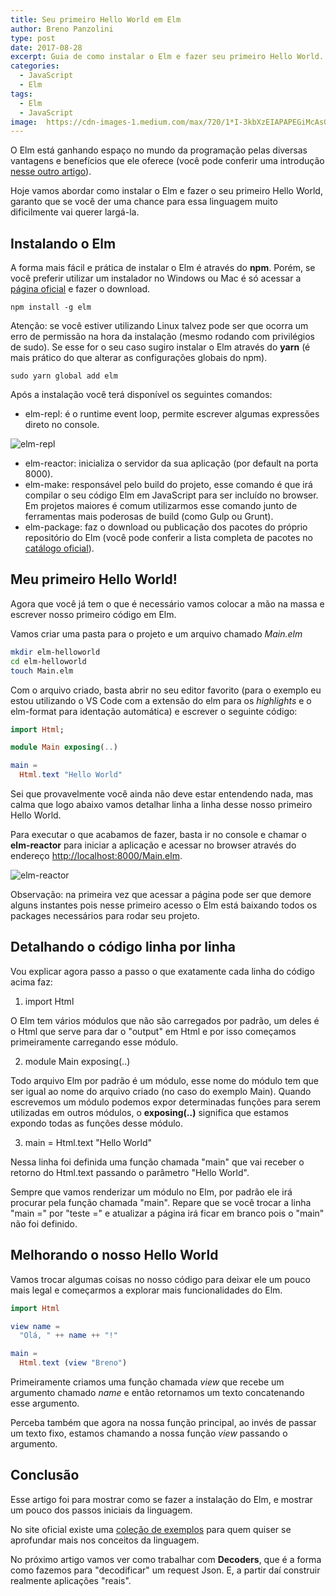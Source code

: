 ```yaml
---
title: Seu primeiro Hello World em Elm
author: Breno Panzolini
type: post
date: 2017-08-28
excerpt: Guia de como instalar o Elm e fazer seu primeiro Hello World.
categories:
  - JavaScript
  - Elm
tags:
  - Elm
  - JavaScript
image:  https://cdn-images-1.medium.com/max/720/1*I-3kbXzEIAPAPEGiMcAs0A.png
---
```


O Elm está ganhando espaço no mundo da programação pelas diversas vantagens e benefícios que ele oferece (você pode conferir uma introdução [nesse outro artigo][1]).

Hoje vamos abordar como instalar o Elm e fazer o seu primeiro Hello World, garanto que se você der uma chance para essa linguagem muito dificilmente vai querer largá-la.

## Instalando o Elm

A forma mais fácil e prática de instalar o Elm é através do **npm**. Porém, se você preferir utilizar um instalador no Windows ou Mac é só acessar a [página oficial][2] e fazer o download.

```npm
npm install -g elm
```

Atenção: se você estiver utilizando Linux talvez pode ser que ocorra um erro de permissão na hora da instalação (mesmo rodando com privilégios de sudo). Se esse for o seu caso sugiro instalar o Elm através do **yarn** (é mais prático do que alterar as configurações globais do npm).

```
sudo yarn global add elm
```

Após a instalação você terá disponível os seguintes comandos:

* elm-repl: é o runtime event loop, permite escrever algumas expressões direto no console.

![elm-repl](http://i.imgur.com/RQT7Jlc.png)

* elm-reactor: inicializa o servidor da sua aplicação (por default na porta 8000).
* elm-make: responsável pelo build do projeto, esse comando é que irá compilar o seu código Elm em JavaScript para ser incluído no browser. Em projetos maiores é comum utilizarmos esse comando junto de ferramentas mais poderosas de build (como Gulp ou Grunt).
* elm-package: faz o download ou publicação dos pacotes do próprio repositório do Elm (você pode conferir a lista completa de pacotes no [catálogo oficial][3]).

## Meu primeiro Hello World!

Agora que você já tem o que é necessário vamos colocar a mão na massa e escrever nosso primeiro código em Elm.

Vamos criar uma pasta para o projeto e um arquivo chamado *Main.elm*

```sh
mkdir elm-helloworld
cd elm-helloworld
touch Main.elm
```

Com o arquivo criado, basta abrir no seu editor favorito (para o exemplo eu estou utilizando o VS Code com a extensão do elm para os *highlights* e o elm-format para identação automática) e escrever o seguinte código:

```elm
import Html;

module Main exposing(..)

main = 
  Html.text "Hello World"
```

Sei que provavelmente você ainda não deve estar entendendo nada, mas calma que logo abaixo vamos detalhar linha a linha desse nosso primeiro Hello World.

Para executar o que acabamos de fazer, basta ir no console e chamar o **elm-reactor** para iniciar a aplicação e acessar no browser através do endereço [http://localhost:8000/Main.elm][4].

![elm-reactor](http://i.imgur.com/jSCnIkz.png)

Observação: na primeira vez que acessar a página pode ser que demore alguns instantes pois nesse primeiro acesso o Elm está baixando todos os packages necessários para rodar seu projeto.

## Detalhando o código linha por linha

Vou explicar agora passo a passo o que exatamente cada linha do código acima faz:

1. import Html

O Elm tem vários módulos que não são carregados por padrão, um deles é o Html que serve para dar o "output" em Html e por isso começamos primeiramente carregando esse módulo.

2. module Main exposing(..)

Todo arquivo Elm por padrão é um módulo, esse nome do módulo tem que ser igual ao nome do arquivo criado (no caso do exemplo Main). Quando escrevemos um módulo podemos expor determinadas funções para serem utilizadas em outros módulos, o **exposing(..)** significa que estamos expondo todas as funções desse módulo.

3. main = 
     Html.text "Hello World"

Nessa linha foi definida uma função chamada "main" que vai receber o retorno do Html.text passando o parâmetro "Hello World".

Sempre que vamos renderizar um módulo no Elm, por padrão ele irá procurar pela função chamada "main". Repare que se você trocar a linha "main =" por "teste =" e atualizar a página irá ficar em branco pois o "main" não foi definido.

## Melhorando o nosso Hello World

Vamos trocar algumas coisas no nosso código para deixar ele um pouco mais legal e começarmos a explorar mais funcionalidades do Elm.

```elm
import Html

view name =
  "Olá, " ++ name ++ "!"

main = 
  Html.text (view "Breno")
```

Primeiramente criamos uma função chamada *view* que recebe um argumento chamado *name* e então retornamos um texto concatenando esse argumento.

Perceba também que agora na nossa função principal, ao invés de passar um texto fixo, estamos chamando a nossa função *view* passando o argumento.

## Conclusão

Esse artigo foi para mostrar como se fazer a instalação do Elm, e mostrar um pouco dos passos iniciais da linguagem.

No site oficial existe uma [coleção de exemplos][5] para quem quiser se aprofundar mais nos conceitos da linguagem.

No próximo artigo vamos ver como trabalhar com **Decoders**, que é a forma como fazemos para "decodificar" um request Json. E, a partir daí construir realmente aplicações "reais".

[1]: https://tableless.com.br/introducao-ao-elm/
[2]: https://guide.elm-lang.org/install.html
[3]: http://package.elm-lang.org/
[4]: http://localhost:8000:Main.elm
[5]: http://elm-lang.org/examples

